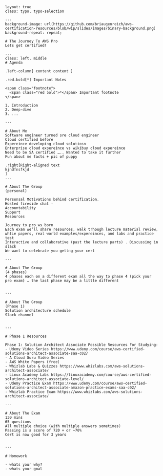 
    layout: true
    class: typo, typo-selection

    ---
    background-image: url(https://github.com/briaugenreich/aws-certification-resources/blob/wip/slides/images/binary-background.png)
    background-repeat: repeat;

    # The Journey To AWS Pro
    Lets get certified!

    ---
    class: left, middle
    # Agenda

    .left-column[ content content ]

    .red.bold[*] Important Notes

    <span class="footnote">
      <span class="red bold">*</span> Important footnote
    </span>

    1. Introduction
    2. Deep-dive
    3. ...

    ---

    # About Me
    Software engineer turned sre cloud engineer
    Cloud certified before
    Expereince developing cloud solutiosn
    Enterprise cloud expereince vs wikibuy cloud expereince
    Need to be SA certified ….. Wanted to take it further
    Fun about me facts + pic of puppy

    .right[Right-aligned text
    kjndfnsfkjd
    ]
    ---

    # About The Group
    (personal)

    Personsal Motivations behind certification.
    Hosted fireside chat -
    Accountability
    Support
    Resources  

    Journey to pro ws born
    Each exam we’ll share resources, walk trhough lecture material review, whtie papers, real world examples/expereinces, and labs and practice test
    Interactive and collaborative (past the lecture parts) . Discussing in slack
    We want to celebrate you gettng your cert

    ---

    # About The Group
    (4 phases)
    4 phases each on a different exam all the way to phase 4 (pick your pro exam) … the last phase may be a little different


    ---

    # About The Group
    (Phase 1)
    Solution architecture schedule
    Slack channel   


    ---

    # Phase 1 Resources

    Phase 1: Solution Architect Associate Possible Resources For Studying:
    - Udemy Video Series https://www.udemy.com/course/aws-certified-solutions-architect-associate-saa-c02/
    - A Cloud Guru Video Series
    - AWS White Papers (free)
    - Whizlab Labs & Quizzes https://www.whizlabs.com/aws-solutions-architect-associate/
    - Linux Academy Labs https://linuxacademy.com/course/aws-certified-solutions-architect-associate-level/
    - Udemy Practice Exam https://www.udemy.com/course/aws-certified-solutions-architect-associate-amazon-practice-exams-saa-c02/
    - Whizlab Practice Exam https://www.whizlabs.com/aws-solutions-architect-associate/

    ---

    # About The Exam
    130 mins
    65 questions
    All multiple choice (with multiple answers sometimes)
    Passing is a score of 720 + or ~70%
    Cert is now good for 3 years


    ---

    # Homework

    - whats your why?
    - whats your goal

